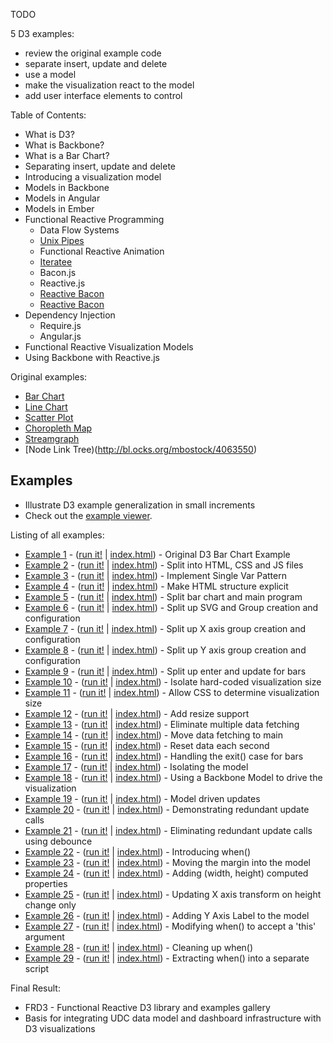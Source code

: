 TODO

5 D3 examples:

 * review the original example code
 * separate insert, update and delete
 * use a model
 * make the visualization react to the model
 * add user interface elements to control

Table of Contents:

 * What is D3?
 * What is Backbone?
 * What is a Bar Chart?
 * Separating insert, update and delete
 * Introducing a visualization model
 * Models in Backbone
 * Models in Angular
 * Models in Ember
 * Functional Reactive Programming
   * Data Flow Systems
   * [Unix Pipes](http://en.wikipedia.org/wiki/Pipeline_(Unix))
   * Functional Reactive Animation
   * [Iteratee](http://en.wikipedia.org/wiki/Iteratee)
   * Bacon.js
   * Reactive.js
   * [Reactive Bacon](https://github.com/raimohanska/reactive-bacon)
   * [Reactive Bacon](https://github.com/raimohanska/reactive-bacon)
 * Dependency Injection
   * Require.js
   * Angular.js
 * Functional Reactive Visualization Models
 * Using Backbone with Reactive.js

Original examples:

 * [Bar Chart](http://bl.ocks.org/mbostock/3885304)
 * [Line Chart](http://bl.ocks.org/mbostock/3883245)
 * [Scatter Plot](http://bl.ocks.org/mbostock/3887118)
 * [Choropleth Map](http://bl.ocks.org/mbostock/4060606)
 * [Streamgraph](http://bl.ocks.org/mbostock/4060954)
 * [Node Link Tree)(http://bl.ocks.org/mbostock/4063550)

## Examples

 * Illustrate D3 example generalization in small increments
 * Check out the [example viewer](http://curran.github.io/screencasts/generalizingD3/exampleViewer).

Listing of all examples:

 * [Example 1](https://github.com/curran/screencasts/tree/gh-pages/introToAngular/examples/snapshots/snapshot01) - ([run it!](http://curran.github.io/screencasts/introToAngular/examples/snapshots/snapshot01) | [index.html](https://github.com/curran/screencasts/tree/gh-pages/introToAngular/examples/snapshots/snapshot01/index.html)) - Original D3 Bar Chart Example
 * [Example 2](https://github.com/curran/screencasts/tree/gh-pages/introToAngular/examples/snapshots/snapshot02) - ([run it!](http://curran.github.io/screencasts/introToAngular/examples/snapshots/snapshot02) | [index.html](https://github.com/curran/screencasts/tree/gh-pages/introToAngular/examples/snapshots/snapshot02/index.html)) - Split into HTML, CSS and JS files
 * [Example 3](https://github.com/curran/screencasts/tree/gh-pages/introToAngular/examples/snapshots/snapshot03) - ([run it!](http://curran.github.io/screencasts/introToAngular/examples/snapshots/snapshot03) | [index.html](https://github.com/curran/screencasts/tree/gh-pages/introToAngular/examples/snapshots/snapshot03/index.html)) - Implement Single Var Pattern
 * [Example 4](https://github.com/curran/screencasts/tree/gh-pages/introToAngular/examples/snapshots/snapshot04) - ([run it!](http://curran.github.io/screencasts/introToAngular/examples/snapshots/snapshot04) | [index.html](https://github.com/curran/screencasts/tree/gh-pages/introToAngular/examples/snapshots/snapshot04/index.html)) - Make HTML structure explicit
 * [Example 5](https://github.com/curran/screencasts/tree/gh-pages/introToAngular/examples/snapshots/snapshot05) - ([run it!](http://curran.github.io/screencasts/introToAngular/examples/snapshots/snapshot05) | [index.html](https://github.com/curran/screencasts/tree/gh-pages/introToAngular/examples/snapshots/snapshot05/index.html)) - Split bar chart and main program
 * [Example 6](https://github.com/curran/screencasts/tree/gh-pages/introToAngular/examples/snapshots/snapshot06) - ([run it!](http://curran.github.io/screencasts/introToAngular/examples/snapshots/snapshot06) | [index.html](https://github.com/curran/screencasts/tree/gh-pages/introToAngular/examples/snapshots/snapshot06/index.html)) - Split up SVG and Group creation and configuration
 * [Example 7](https://github.com/curran/screencasts/tree/gh-pages/introToAngular/examples/snapshots/snapshot07) - ([run it!](http://curran.github.io/screencasts/introToAngular/examples/snapshots/snapshot07) | [index.html](https://github.com/curran/screencasts/tree/gh-pages/introToAngular/examples/snapshots/snapshot07/index.html)) - Split up X axis group creation and configuration
 * [Example 8](https://github.com/curran/screencasts/tree/gh-pages/introToAngular/examples/snapshots/snapshot08) - ([run it!](http://curran.github.io/screencasts/introToAngular/examples/snapshots/snapshot08) | [index.html](https://github.com/curran/screencasts/tree/gh-pages/introToAngular/examples/snapshots/snapshot08/index.html)) - Split up Y axis group creation and configuration
 * [Example 9](https://github.com/curran/screencasts/tree/gh-pages/introToAngular/examples/snapshots/snapshot09) - ([run it!](http://curran.github.io/screencasts/introToAngular/examples/snapshots/snapshot09) | [index.html](https://github.com/curran/screencasts/tree/gh-pages/introToAngular/examples/snapshots/snapshot09/index.html)) - Split up enter and update for bars
 * [Example 10](https://github.com/curran/screencasts/tree/gh-pages/introToAngular/examples/snapshots/snapshot10) - ([run it!](http://curran.github.io/screencasts/introToAngular/examples/snapshots/snapshot10) | [index.html](https://github.com/curran/screencasts/tree/gh-pages/introToAngular/examples/snapshots/snapshot10/index.html)) - Isolate hard-coded visualization size
 * [Example 11](https://github.com/curran/screencasts/tree/gh-pages/introToAngular/examples/snapshots/snapshot11) - ([run it!](http://curran.github.io/screencasts/introToAngular/examples/snapshots/snapshot11) | [index.html](https://github.com/curran/screencasts/tree/gh-pages/introToAngular/examples/snapshots/snapshot11/index.html)) - Allow CSS to determine visualization size
 * [Example 12](https://github.com/curran/screencasts/tree/gh-pages/introToAngular/examples/snapshots/snapshot12) - ([run it!](http://curran.github.io/screencasts/introToAngular/examples/snapshots/snapshot12) | [index.html](https://github.com/curran/screencasts/tree/gh-pages/introToAngular/examples/snapshots/snapshot12/index.html)) - Add resize support
 * [Example 13](https://github.com/curran/screencasts/tree/gh-pages/introToAngular/examples/snapshots/snapshot13) - ([run it!](http://curran.github.io/screencasts/introToAngular/examples/snapshots/snapshot13) | [index.html](https://github.com/curran/screencasts/tree/gh-pages/introToAngular/examples/snapshots/snapshot13/index.html)) - Eliminate multiple data fetching
 * [Example 14](https://github.com/curran/screencasts/tree/gh-pages/introToAngular/examples/snapshots/snapshot14) - ([run it!](http://curran.github.io/screencasts/introToAngular/examples/snapshots/snapshot14) | [index.html](https://github.com/curran/screencasts/tree/gh-pages/introToAngular/examples/snapshots/snapshot14/index.html)) - Move data fetching to main
 * [Example 15](https://github.com/curran/screencasts/tree/gh-pages/introToAngular/examples/snapshots/snapshot15) - ([run it!](http://curran.github.io/screencasts/introToAngular/examples/snapshots/snapshot15) | [index.html](https://github.com/curran/screencasts/tree/gh-pages/introToAngular/examples/snapshots/snapshot15/index.html)) - Reset data each second
 * [Example 16](https://github.com/curran/screencasts/tree/gh-pages/introToAngular/examples/snapshots/snapshot16) - ([run it!](http://curran.github.io/screencasts/introToAngular/examples/snapshots/snapshot16) | [index.html](https://github.com/curran/screencasts/tree/gh-pages/introToAngular/examples/snapshots/snapshot16/index.html)) - Handling the exit() case for bars
 * [Example 17](https://github.com/curran/screencasts/tree/gh-pages/introToAngular/examples/snapshots/snapshot17) - ([run it!](http://curran.github.io/screencasts/introToAngular/examples/snapshots/snapshot17) | [index.html](https://github.com/curran/screencasts/tree/gh-pages/introToAngular/examples/snapshots/snapshot17/index.html)) - Isolating the model
 * [Example 18](https://github.com/curran/screencasts/tree/gh-pages/introToAngular/examples/snapshots/snapshot18) - ([run it!](http://curran.github.io/screencasts/introToAngular/examples/snapshots/snapshot18) | [index.html](https://github.com/curran/screencasts/tree/gh-pages/introToAngular/examples/snapshots/snapshot18/index.html)) - Using a Backbone Model to drive the visualization
 * [Example 19](https://github.com/curran/screencasts/tree/gh-pages/introToAngular/examples/snapshots/snapshot19) - ([run it!](http://curran.github.io/screencasts/introToAngular/examples/snapshots/snapshot19) | [index.html](https://github.com/curran/screencasts/tree/gh-pages/introToAngular/examples/snapshots/snapshot19/index.html)) - Model driven updates
 * [Example 20](https://github.com/curran/screencasts/tree/gh-pages/introToAngular/examples/snapshots/snapshot20) - ([run it!](http://curran.github.io/screencasts/introToAngular/examples/snapshots/snapshot20) | [index.html](https://github.com/curran/screencasts/tree/gh-pages/introToAngular/examples/snapshots/snapshot20/index.html)) - Demonstrating redundant update calls
 * [Example 21](https://github.com/curran/screencasts/tree/gh-pages/introToAngular/examples/snapshots/snapshot21) - ([run it!](http://curran.github.io/screencasts/introToAngular/examples/snapshots/snapshot21) | [index.html](https://github.com/curran/screencasts/tree/gh-pages/introToAngular/examples/snapshots/snapshot21/index.html)) - Eliminating redundant update calls using debounce
 * [Example 22](https://github.com/curran/screencasts/tree/gh-pages/introToAngular/examples/snapshots/snapshot22) - ([run it!](http://curran.github.io/screencasts/introToAngular/examples/snapshots/snapshot22) | [index.html](https://github.com/curran/screencasts/tree/gh-pages/introToAngular/examples/snapshots/snapshot22/index.html)) - Introducing when()
 * [Example 23](https://github.com/curran/screencasts/tree/gh-pages/introToAngular/examples/snapshots/snapshot23) - ([run it!](http://curran.github.io/screencasts/introToAngular/examples/snapshots/snapshot23) | [index.html](https://github.com/curran/screencasts/tree/gh-pages/introToAngular/examples/snapshots/snapshot23/index.html)) - Moving the margin into the model
 * [Example 24](https://github.com/curran/screencasts/tree/gh-pages/introToAngular/examples/snapshots/snapshot24) - ([run it!](http://curran.github.io/screencasts/introToAngular/examples/snapshots/snapshot24) | [index.html](https://github.com/curran/screencasts/tree/gh-pages/introToAngular/examples/snapshots/snapshot24/index.html)) - Adding (width, height) computed properties
 * [Example 25](https://github.com/curran/screencasts/tree/gh-pages/introToAngular/examples/snapshots/snapshot25) - ([run it!](http://curran.github.io/screencasts/introToAngular/examples/snapshots/snapshot25) | [index.html](https://github.com/curran/screencasts/tree/gh-pages/introToAngular/examples/snapshots/snapshot25/index.html)) - Updating X axis transform on height change only
 * [Example 26](https://github.com/curran/screencasts/tree/gh-pages/introToAngular/examples/snapshots/snapshot26) - ([run it!](http://curran.github.io/screencasts/introToAngular/examples/snapshots/snapshot26) | [index.html](https://github.com/curran/screencasts/tree/gh-pages/introToAngular/examples/snapshots/snapshot26/index.html)) - Adding Y Axis Label to the model
 * [Example 27](https://github.com/curran/screencasts/tree/gh-pages/introToAngular/examples/snapshots/snapshot27) - ([run it!](http://curran.github.io/screencasts/introToAngular/examples/snapshots/snapshot27) | [index.html](https://github.com/curran/screencasts/tree/gh-pages/introToAngular/examples/snapshots/snapshot27/index.html)) - Modifying when() to accept a 'this' argument
 * [Example 28](https://github.com/curran/screencasts/tree/gh-pages/introToAngular/examples/snapshots/snapshot28) - ([run it!](http://curran.github.io/screencasts/introToAngular/examples/snapshots/snapshot28) | [index.html](https://github.com/curran/screencasts/tree/gh-pages/introToAngular/examples/snapshots/snapshot28/index.html)) - Cleaning up when()
 * [Example 29](https://github.com/curran/screencasts/tree/gh-pages/introToAngular/examples/snapshots/snapshot29) - ([run it!](http://curran.github.io/screencasts/introToAngular/examples/snapshots/snapshot29) | [index.html](https://github.com/curran/screencasts/tree/gh-pages/introToAngular/examples/snapshots/snapshot29/index.html)) - Extracting when() into a separate script

Final Result:

 * FRD3 - Functional Reactive D3 library and examples gallery
 * Basis for integrating UDC data model and dashboard infrastructure with D3 visualizations
